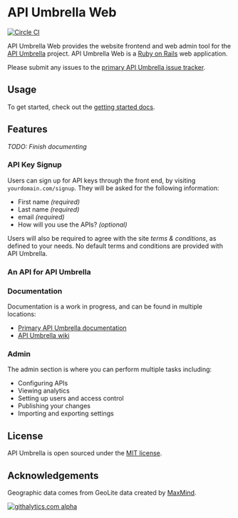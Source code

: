# API Umbrella Web
[![Circle CI](https://circleci.com/gh/NREL/api-umbrella-web.svg?style=svg)](https://circleci.com/gh/NREL/api-umbrella-web)

API Umbrella Web provides the website frontend and web admin tool for the [API Umbrella](http://github.com/NREL/api-umbrella) project. API Umbrella Web is a [Ruby on Rails](http://rubyonrails.org) web application.

Please submit any issues to the [primary API Umbrella issue tracker](https://github.com/NREL/api-umbrella/issues).  

## Usage

To get started, check out the [getting started docs](http://nrel.github.io/api-umbrella/docs/getting-started/).

## Features

*TODO: Finish documenting*

### API Key Signup
Users can sign up for API keys through the front end, by visiting `yourdomain.com/signup`. They will be asked for the following information:

* First name *(required)*
* Last name *(required)*
* email *(required)*
* How will you use the APIs? *(optional)*

Users will also be required to agree with the site *terms & conditions*, as defined to your needs. No default terms and conditions are provided with API Umbrella.

### An API for API Umbrella

### Documentation
Documentation is a work in progress, and can be found in multiple locations:
* [Primary API Umbrella documentation](http://nrel.github.io/api-umbrella/docs/)
* [API Umbrella wiki](https://github.com/NREL/api-umbrella/wiki)

### Admin
The admin section is where you can perform multiple tasks including:
* Configuring APIs
* Viewing analytics
* Setting up users and access control
* Publishing your changes
* Importing and exporting settings

## License

API Umbrella is open sourced under the [MIT license](https://github.com/NREL/api-umbrella-web/blob/master/LICENSE.txt).

## Acknowledgements

Geographic data comes from GeoLite data created by [MaxMind](http://www.maxmind.com).

[![githalytics.com alpha](https://cruel-carlota.pagodabox.com/a0758eb1737f21f4d63eaa487161d8df "githalytics.com")](http://githalytics.com/NREL/api-umbrella-web)
